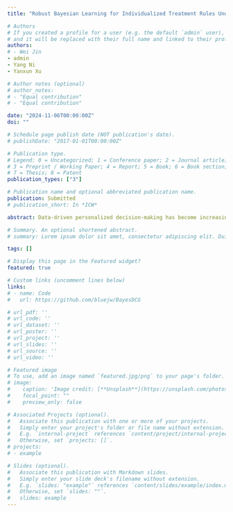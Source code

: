 ```yaml
---
title: "Robust Bayesian Learning for Individualized Treatment Rules Under Unmeasured Confounding"

# Authors
# If you created a profile for a user (e.g. the default `admin` user), write the username (folder name) here 
# and it will be replaced with their full name and linked to their profile.
authors:
# - Wei Jin
- admin
- Yang Ni
- Yanxun Xu

# Author notes (optional)
# author_notes:
# - "Equal contribution"
# - "Equal contribution"

date: "2024-11-06T00:00:00Z"
doi: ""

# Schedule page publish date (NOT publication's date).
# publishDate: "2017-01-01T00:00:00Z"

# Publication type.
# Legend: 0 = Uncategorized; 1 = Conference paper; 2 = Journal article;
# 3 = Preprint / Working Paper; 4 = Report; 5 = Book; 6 = Book section;
# 7 = Thesis; 8 = Patent
publication_types: ["3"]

# Publication name and optional abbreviated publication name.
publication: Submitted
# publication_short: In *ICW*

abstract: Data-driven personalized decision-making has become increasingly important in many scientific fields. Most existing methods rely on the assumption of no unmeasured confounding to establish causal inferences before proceeding with decision-making for identifying the optimal individualized treatment rule (ITR). However, this assumption is often violated in practice, especially in observational studies. While techniques like instrumental variables or proxy variables can help address unmeasured confounding, such additional data sources are not always available. Moreover, robustly learning the optimal ITR from observational data is challenging when data are unbalanced, where certain combinations of treatments and patient characteristics are underrepresented. In this paper, we develop a novel Bayesian approach to robustly learn the optimal ITR for continuous treatments under unmeasured confounding. For causal identification, we propose a Bayesian causal model that achieves unique identification under certain mild distributional assumptions, without requiring additional data sources. For policy optimization, we develop a practical algorithm that robustly learns the optimal ITR by identifying a conservative policy. Through simulations and an application to a large-scale kidney transplantation dataset, we demonstrate the proposed method’s identifiability, utility, and robustness, highlighting its value in advancing precision medicine.

# Summary. An optional shortened abstract.
# summary: Lorem ipsum dolor sit amet, consectetur adipiscing elit. Duis posuere tellus ac convallis placerat. Proin tincidunt magna sed ex sollicitudin condimentum.

tags: []

# Display this page in the Featured widget?
featured: true

# Custom links (uncomment lines below)
links:
# - name: Code
#   url: https://github.com/bluejw/BayesDCG

# url_pdf: ''
# url_code: ''
# url_dataset: ''
# url_poster: ''
# url_project: ''
# url_slides: ''
# url_source: ''
# url_video: ''

# Featured image
# To use, add an image named `featured.jpg/png` to your page's folder. 
# image:
#    caption: 'Image credit: [**Unsplash**](https://unsplash.com/photos/pLCdAaMFLTE)'
#    focal_point: ""
#    preview_only: false

# Associated Projects (optional).
#   Associate this publication with one or more of your projects.
#   Simply enter your project's folder or file name without extension.
#   E.g. `internal-project` references `content/project/internal-project/index.md`.
#   Otherwise, set `projects: []`.
# projects:
# - example

# Slides (optional).
#   Associate this publication with Markdown slides.
#   Simply enter your slide deck's filename without extension.
#   E.g. `slides: "example"` references `content/slides/example/index.md`.
#   Otherwise, set `slides: ""`.
#   slides: example
---
```

